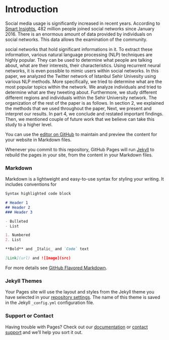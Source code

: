 # Introduction

Social media usage is significantly increased in recent years. According to [Smart Insights](http://www.smartinsights.com/social-media-marketing/social-media-strategy/new-global-social-media-research/), 482 million people joined social networks since January 2016. There is an enormous amount of data provided by individuals on social networks. This data allows the examination of the community.

social networks that hold significant informations in it. To extract these information, various natural language processing (NLP) techniques are highly popular. They can be used to determine what people are talking about, what are their interests, their characteristics. Using recurrent neural networks, it is even possible to mimic users within social networks.
In this paper, we analyzed the Twitter network of Istanbul Sehir Univesity using various NLP methods. More specifically, we tried to determine what are the most popular topics within the network. We analyze individuals and tried to determine what are they tweeting about. Furthermore, we study different different regions and individuals within the Sehir University network.
The organization of the rest of the paper is as follows. In section 2, we explained the methods that we used throughout the paper, Next, we present and interpret our results. In part 4, we conclude and restated important findings. Then, we mentioned couple of future work that we believe can take this study to a higher level.

You can use the [editor on GitHub](https://github.com/skagankose/skagankose.github.io/edit/master/index.md) to maintain and preview the content for your website in Markdown files.

Whenever you commit to this repository, GitHub Pages will run [Jekyll](https://jekyllrb.com/) to rebuild the pages in your site, from the content in your Markdown files.

### Markdown

Markdown is a lightweight and easy-to-use syntax for styling your writing. It includes conventions for

```markdown
Syntax highlighted code block

# Header 1
## Header 2
### Header 3

- Bulleted
- List

1. Numbered
2. List

**Bold** and _Italic_ and `Code` text

[Link](url) and ![Image](src)
```

For more details see [GitHub Flavored Markdown](https://guides.github.com/features/mastering-markdown/).

### Jekyll Themes

Your Pages site will use the layout and styles from the Jekyll theme you have selected in your [repository settings](https://github.com/skagankose/skagankose.github.io/settings). The name of this theme is saved in the Jekyll `_config.yml` configuration file.

### Support or Contact

Having trouble with Pages? Check out our [documentation](https://help.github.com/categories/github-pages-basics/) or [contact support](https://github.com/contact) and we’ll help you sort it out.
